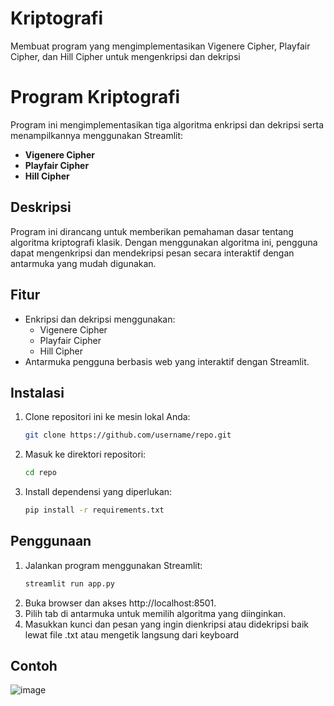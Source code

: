# Kriptografi
Membuat program yang mengimplementasikan Vigenere Cipher, Playfair Cipher, dan Hill Cipher untuk mengenkripsi dan dekripsi

# Program Kriptografi

Program ini mengimplementasikan tiga algoritma enkripsi dan dekripsi serta menampilkannya menggunakan Streamlit:

- **Vigenere Cipher**
- **Playfair Cipher**
- **Hill Cipher**

## Deskripsi

Program ini dirancang untuk memberikan pemahaman dasar tentang algoritma kriptografi klasik. Dengan menggunakan algoritma ini, pengguna dapat mengenkripsi dan mendekripsi pesan secara interaktif dengan antarmuka yang mudah digunakan.

## Fitur

- Enkripsi dan dekripsi menggunakan:
  - Vigenere Cipher
  - Playfair Cipher
  - Hill Cipher
- Antarmuka pengguna berbasis web yang interaktif dengan Streamlit.

## Instalasi

1. Clone repositori ini ke mesin lokal Anda:
   ```bash
   git clone https://github.com/username/repo.git
2. Masuk ke direktori repositori:
   ```bash
   cd repo
4. Install dependensi yang diperlukan:
   ```bash
   pip install -r requirements.txt

## Penggunaan

1. Jalankan program menggunakan Streamlit:
   ```bash
   streamlit run app.py
2. Buka browser dan akses http://localhost:8501.
3. Pilih tab di antarmuka untuk memilih algoritma yang diinginkan.
4. Masukkan kunci dan pesan yang ingin dienkripsi atau didekripsi baik lewat file .txt atau mengetik langsung dari keyboard

## Contoh
![image](https://github.com/user-attachments/assets/2355c47a-b345-449e-bdfd-88fdcfd6c4bf)


